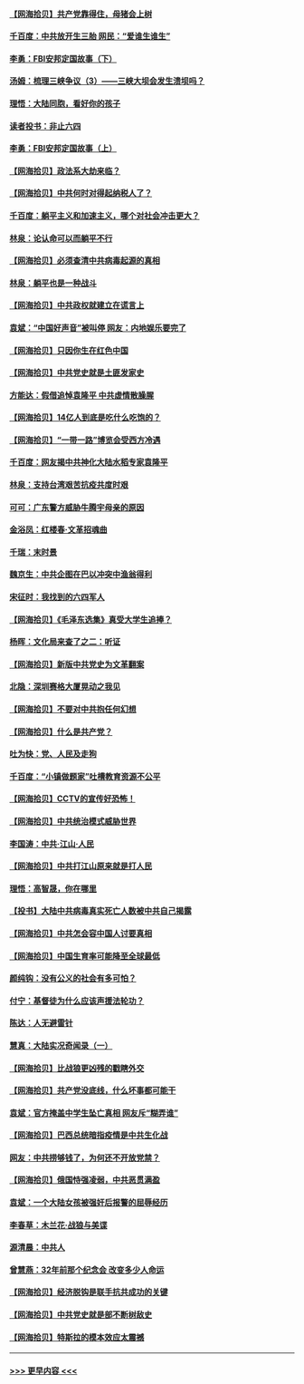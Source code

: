 #### [【网海拾贝】共产党靠得住，母猪会上树](../pages/nsc993/n12990730.md?t=06020552) 
#### [千百度：中共放开生三胎 网民：“爱谁生谁生”](../pages/nsc993/n12990644.md?t=06020552) 
#### [李勇：FBI安邦定国故事（下）](../pages/nsc993/n12987854.md?t=06020552) 
#### [汤姆：梳理三峡争议（3）——三峡大坝会发生溃坝吗？](../pages/nsc993/n12989806.md?t=06020552) 
#### [理悟：大陆同胞，看好你的孩子](../pages/nsc993/n12989778.md?t=06020552) 
#### [读者投书：非止六四](../pages/nsc993/n12989673.md?t=06020552) 
#### [李勇：FBI安邦定国故事（上）](../pages/nsc993/n12987749.md?t=06020552) 
#### [【网海拾贝】政法系大劫来临？](../pages/nsc993/n12987596.md?t=06020552) 
#### [【网海拾贝】中共何时对得起纳税人了？](../pages/nsc993/n12985578.md?t=06020552) 
#### [千百度：躺平主义和加速主义，哪个对社会冲击更大？](../pages/nsc993/n12985512.md?t=06020552) 
#### [林泉：论认命可以而躺平不行](../pages/nsc993/n12985505.md?t=06020552) 
#### [【网海拾贝】必须查清中共病毒起源的真相](../pages/nsc993/n12984276.md?t=06020552) 
#### [林泉：躺平也是一种战斗](../pages/nsc993/n12984194.md?t=06020552) 
#### [【网海拾贝】中共政权就建立在谎言上](../pages/nsc993/n12981880.md?t=06020552) 
#### [袁斌：“中国好声音”被叫停 网友：内地娱乐要完了](../pages/nsc993/n12981826.md?t=06020552) 
#### [【网海拾贝】只因你生在红色中国](../pages/nsc993/n12979096.md?t=06020552) 
#### [【网海拾贝】中共党史就是土匪发家史](../pages/nsc993/n12976478.md?t=06020552) 
#### [方能达：假借追悼袁隆平 中共虚情散臊腥](../pages/nsc993/n12976396.md?t=06020552) 
#### [【网海拾贝】14亿人到底是吃什么吃饱的？](../pages/nsc993/n12974125.md?t=06020552) 
#### [【网海拾贝】“一带一路”博览会受西方冷遇](../pages/nsc993/n12971787.md?t=06020552) 
#### [千百度：网友揭中共神化大陆水稻专家袁隆平](../pages/nsc993/n12971733.md?t=06020552) 
#### [林泉：支持台湾艰苦抗疫共度时艰](../pages/nsc993/n12971350.md?t=06020552) 
#### [可可：广东警方威胁牛腾宇母亲的原因](../pages/nsc993/n12971100.md?t=06020552) 
#### [金浴凤：红楼春·文革招魂曲](../pages/nsc993/n12970354.md?t=06020552) 
#### [千瑞：末时景](../pages/nsc993/n12970337.md?t=06020552) 
#### [魏京生：中共企图在巴以冲突中渔翁得利](../pages/nsc993/n12970286.md?t=06020552) 
#### [宋征时：我找到的六四军人](../pages/nsc993/n12970213.md?t=06020552) 
#### [【网海拾贝】《毛泽东选集》真受大学生追捧？](../pages/nsc993/n12968779.md?t=06020552) 
#### [杨晖：文化局来查了之二：听证](../pages/nsc993/n12966528.md?t=06020552) 
#### [【网海拾贝】新版中共党史为文革翻案](../pages/nsc993/n12967526.md?t=06020552) 
#### [北隐：深圳赛格大厦晃动之我见](../pages/nsc993/n12967393.md?t=06020552) 
#### [【网海拾贝】不要对中共抱任何幻想](../pages/nsc993/n12965222.md?t=06020552) 
#### [【网海拾贝】什么是共产党？](../pages/nsc993/n12962781.md?t=06020552) 
#### [吐为快：党、人民及走狗](../pages/nsc993/n12962747.md?t=06020552) 
#### [千百度：“小镇做题家”吐槽教育资源不公平](../pages/nsc993/n12962705.md?t=06020552) 
#### [【网海拾贝】CCTV的宣传好恐怖！](../pages/nsc993/n12959984.md?t=06020552) 
#### [【网海拾贝】中共统治模式威胁世界](../pages/nsc993/n12957622.md?t=06020552) 
#### [李国涛：中共‧江山‧人民](../pages/nsc993/n12957502.md?t=06020552) 
#### [【网海拾贝】中共打江山原来就是打人民](../pages/nsc993/n12954345.md?t=06020552) 
#### [理悟：高智晟，你在哪里](../pages/nsc993/n12953115.md?t=06020552) 
#### [【投书】大陆中共病毒真实死亡人数被中共自己揭露](../pages/nsc993/n12953050.md?t=06020552) 
#### [【网海拾贝】中共怎会容中国人讨要真相](../pages/nsc993/n12952161.md?t=06020552) 
#### [【网海拾贝】中国生育率可能降至全球最低](../pages/nsc993/n12948793.md?t=06020552) 
#### [颜纯钩：没有公义的社会有多可怕？](../pages/nsc993/n12947626.md?t=06020552) 
#### [付宁：基督徒为什么应该声援法轮功？](../pages/nsc993/n12947233.md?t=06020552) 
#### [陈达：人无避雷针](../pages/nsc993/n12947098.md?t=06020552) 
#### [慧真：大陆实况奇闻录（一）](../pages/nsc993/n12945811.md?t=06020552) 
#### [【网海拾贝】比战狼更凶残的戳瞎外交](../pages/nsc993/n12945717.md?t=06020552) 
#### [【网海拾贝】共产党没底线，什么坏事都可能干](../pages/nsc993/n12942090.md?t=06020552) 
#### [袁斌：官方掩盖中学生坠亡真相 网友斥“糊弄谁”](../pages/nsc993/n12942029.md?t=06020552) 
#### [【网海拾贝】巴西总统暗指疫情是中共生化战](../pages/nsc993/n12938999.md?t=06020552) 
#### [网友：中共捞够钱了，为何还不开放党禁？](../pages/nsc993/n12938952.md?t=06020552) 
#### [【网海拾贝】俄国恃强凌弱，中共恶贯满盈](../pages/nsc993/n12936626.md?t=06020552) 
#### [袁斌：一个大陆女孩被强奸后报警的屈辱经历](../pages/nsc993/n12936547.md?t=06020552) 
#### [李春草：木兰花·战狼与美谍](../pages/nsc993/n12935995.md?t=06020552) 
#### [源清晨：中共人](../pages/nsc993/n12935589.md?t=06020552) 
#### [曾慧燕：32年前那个纪念会 改变多少人命运](../pages/nsc993/n12934233.md?t=06020552) 
#### [【网海拾贝】经济脱钩是联手抗共成功的关键](../pages/nsc993/n12934176.md?t=06020552) 
#### [【网海拾贝】中共党史就是部不断树敌史](../pages/nsc993/n12932844.md?t=06020552) 
#### [【网海拾贝】特斯拉的模本效应太震撼](../pages/nsc993/n12925626.md?t=06020552) 

----
#### [ >>> 更早内容 <<< ](../indexes/nsc993-earlier.md)
